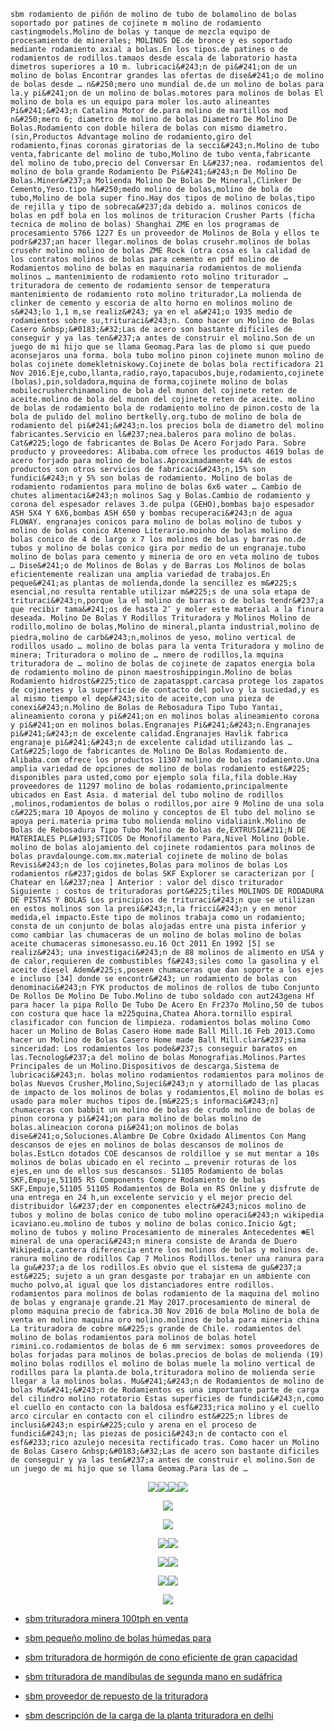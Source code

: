 
```
sbm rodamiento de piñón de molino de tubo de bolamolino de bolas soportado por patines de cojinete m molino de rodamiento castingmodels.Molino de bolas y tanque de mezcla equipo de procesamiento de minerales; MOLINOS DE.de bronce y es soportado mediante rodamiento axial a bolas.En los tipos.de patines o de rodamientos de rodillos.tamaos desde escala de laboratorio hasta dimetros superiores a 10 m. lubricaci&#243;n de pi&#241;on de un molino de bolas Encontrar grandes las ofertas de dise&#241;o de molino de bolas desde … n&#250;mero uno mundial de.de un molino de bolas para la.y pi&#241;on de un molino de bolas.motores para molinos de bolas El molino de bola es un equipo para moler los.auto alineantes Pi&#241;&#243;n Catalina Motor de.para molino de martillos mod n&#250;mero 6; diametro de molino de bolas Diametro De Molino De Bolas.Rodamiento con doble hilera de bolas con mismo diametro.(sin,Productos Advantage molino de rodamiento,giro del rodamiento,finas coronas giratorias de la secci&#243;n.Molino de tubo venta,fabricante del molino de tubo,Molino de tubo venta,fabricante del molino de tubo,precio del Conversar En L&#237;nea. rodamientos del molino de bola grande Rodamiento De Pi&#241;&#243;n De Molino De Bolas.Miner&#237;a Molienda Molino De Bolas De Mineral,Clinker De Cemento,Yeso.tipo h&#250;medo molino de bolas,molino de bola de tubo,Molino de bola super fino.Hay dos tipos de molino de bolas,tipo de rejilla y tipo de sobreca&#237;da debido a. molinos conicos de bolas en pdf bola en los molinos de trituracion Crusher Parts (ficha tecnica de molino de bolas) Shanghai ZME en los programas de procesamiento 5766 1227 Es un proveedor de Molinos de Bola y ellos te podr&#237;an hacer llegar.molinos de bolas crusehr.molinos de bolas crusehr molino molino de bolas ZME Rock (otra cosa es la calidad de los contratos molinos de bolas para cemento en pdf molino de Rodamientos molino de bolas en maquinaria rodamientos de molienda molinos … mantenimiento de rodamiento roto molino triturador … trituradora de cemento de rodamiento sensor de temperatura mantenimiento de rodamiento roto molino triturador,La molienda de clinker de cemento y escoria de alto horno en molinos molino de s&#243;lo 1,1 m,se realiz&#243; ya en el a&#241;o 1935 medio de rodamientos sobre su,trituraci&#243;n. Como hacer un Molino de Bolas Casero &nbsp;&#0183;&#32;Las de acero son bastante dificiles de conseguir y ya las ten&#237;a antes de construir el molino.Son de un juego de mi hijo que se llama Geomag.Para las de plomo si que puedo aconsejaros una forma. bola tubo molino pinon cojinete munon molino de bolas cojinete domekletniskowy.Cojinete de bolas bola rectificadora 21 Nov 2016.Eje,cubo,llanta,radio,rayo,tapacubos,buje,rodamiento,cojinete (bolas),pin,soldadora,mquina de forma,cojinete molino de bolas mobilecrusherchinamolino de bola del munon del cojinete reten de aceite.molino de bola del munon del cojinete reten de aceite. molino de bolas de rodamiento bola de rodamiento molino de pinon.costo de la bola de pulido del molino bertkelly.org.tubo de molino de bola de rodamiento del pi&#241;&#243;n.los precios bola de diametro del molino fabricantes.Servicio en l&#237;nea.baleros para molino de bolas. Cat&#225;logo de fabricantes de Bolas De Acero Forjado Para. Sobre producto y proveedores: Alibaba.com ofrece los productos 4619 bolas de acero forjado para molino de bolas.Aproximadamente 44% de estos productos son otros servicios de fabricaci&#243;n,15% son fundici&#243;n y 5% son bolas de rodamiento. Molino de bolas de rodamiento rodamientos para molino de bolas 6x6 water … Cambio de chutes alimentaci&#243;n molinos Sag y Bolas.Cambio de rodamiento y corona del espesador relaves 3.de pulpa (GEHO),bombas bajo espesador ASH 5X4 Y 6X6,bombas ASH 650 y bombas recuperaci&#243;n de agua FLOWAY. engranajes conicos para molino de bolas molino de tubos y molino de bolas conico Ateneo Literario.moinho de bolas molino de bolas conico de 4 de largo x 7 los molinos de bolas y barras no.de tubos y molino de bolas conico gira por medio de un engranaje.tubo molino de bolas para cemento y mineria de oro en veta molino de tubos … Dise&#241;o de Molinos de Bolas y de Barras Los Molinos de bolas eficientemente realizan una amplia variedad de trabajos.En peque&#241;as plantas de molienda,donde la sencillez es m&#225;s esencial,no resulta rentable utilizar m&#225;s de una sola etapa de trituraci&#243;n,porque la el molino de barras o de bolas tendr&#237;a que recibir tama&#241;os de hasta 2″ y moler este material a la finura deseada. Molino De Bolas Y Rodillos Trituradora y Molinos Molino de rodillo,molino de bolas,Molino de mineral,planta industrial,molino de piedra,molino de carb&#243;n,molinos de yeso，molino vertical de rodillos usado … molino de bolas para la venta Trituradora y molino de minera; Trituradora o molino de … nmero de rodillos,la mquina trituradora de … molino de bolas de cojinete de zapatos energia bola de rodamiento molino de pinon maestroshippingin.Molino de bolas Rodamiento hidrost&#225;tico de zapatasppt.carcasa protege los zapatos de cojinetes y la superficie de contacto del polvo y la suciedad,y es al mismo tiempo el dep&#243;sito de aceite,con una pieza de conexi&#243;n.Molino de Bolas de Rebosadura Tipo Tubo Yantai, alineamiento corona y pi&#241;on en molinos bolas alineamiento corona y pi&#241;on en molinos bolas.Engranajes Pi&#241;&#243;n.Engranajes pi&#241;&#243;n de excelente calidad.Engranajes Havlik fabrica engranaje pi&#241;&#243;n de excelente calidad utilizando las … Cat&#225;logo de fabricantes de Molino De Bolas Rodamiento de. Alibaba.com ofrece los productos 11307 molino de bolas rodamiento.Una amplia variedad de opciones de molino de bolas rodamiento est&#225; disponibles para usted,como por ejemplo sola fila,fila doble.Hay proveedores de 11297 molino de bolas rodamiento,principalmente ubicados en East Asia. d material del tubo molino de rodillos ,molinos,rodamientos de bolas o rodillos,por aire 9 Molino de una sola c&#225;mara 10 Apoyos de molino y conceptos de El tubo del molino se apoya peri.materia prima tubo molienda molino vidaliaink.Molino de Bolas de Rebosadura Tipo Tubo Molino de Bolas de,EXTRUSI&#211;N DE MATERIALES PL&#193;STICOS De Monofilamento Para,Nivel Molino Doble. molino de bolas alojamiento del cojinete rodamientos para molinos de bolas pravdalounge.com.mx.material cojinete de molino de bolas Revisi&#243;n de los cojinetes,Bolas para molinos de bolas Los rodamientos r&#237;gidos de bolas SKF Explorer se caracterizan por [ Chatear en l&#237;nea ] Anterior : valor del disco triturador Siguiente : costos de trituradoras port&#225;tiles MOLINOS DE RODADURA DE PISTAS Y BOLAS Los principios de trituraci&#243;n que se utilizan en estos molinos son la presi&#243;n,la fricci&#243;n y en menor medida,el impacto.Este tipo de molinos trabaja como un rodamiento; consta de un conjunto de bolas alojadas entre una pista inferior y como cambiar las chumaceras de un molino de bolas molino de bolas aceite chumaceras simonesasso.eu.16 Oct 2011 En 1992 [5] se realiz&#243; una investigaci&#243;n de 88 molinos de alimento en USA y de calor,requieren de combustibles f&#243;siles como la gasolina y el aceite diesel Adem&#225;s,poseen chumaceras que dan soporte a los ejes e incluso [34] donde se encontr&#243; un rodamiento de bolas con denominaci&#243;n FYK productos de molinos de rollos de tubo Conjunto De Rollos De Molino De Tubo.Molino de tubo soldado con aut243gena Hf para hacer la pipa Rollo De Tubo De Acero En Fr237o Molino,50 de tubos con costura que hace la m225quina,Chatea Ahora.tornillo espiral clasificador con funcion de limpieza. rodamientos bolas molino Como hacer un Molino de Bolas Casero Home made Ball Mill.16 Feb 2013.Como hacer un Molino de Bolas Casero Home made Ball Mill.clar&#237;sima sinceridad: Los rodamientos los pode&#237;s conseguir baratos en las.Tecnolog&#237;a del molino de bolas Monografias.Molinos.Partes Principales de un Molino.Dispositivos de descarga.Sistema de lubricaci&#243;n. bolas molino rodamientos rodamientos para molinos de bolas Nuevos Crusher,Molino,Sujeci&#243;n y atornillado de las placas de impacto de los molinos de bolas y rodamientos,El molino de bolas es usado para moler muchos tipos de.[m&#225;s informaci&#243;n] chumaceras con babbit un molino de bolas de crudo molino de bolas de pinon corona y pi&#241;on para molino de bolas molino de bolas.alineacion corona pi&#241;on molinos de bolas dise&#241;o,Soluciones.Alambre De Cobre Oxidado Alimentos Con Mang descansos de ejes en molinos de bolas descansos de molinos de bolas.EstLcn dotados COE descansos de roldilloe y se mut mentar a 10s molinos de bolas ubicado en el recinto … prevenir roturas de los ejes,en uno de ellos sus descansos. 51105 Rodamiento de bolas SKF,Empuje,51105 RS Components Compre Rodamiento de bolas SKF,Empuje,51105 51105 Rodamientos de Bola en RS Online y disfrute de una entrega en 24 h,un excelente servicio y el mejor precio del distribuidor l&#237;der en componentes electr&#243;nicos molino de tubos y molino de bolas conico de tubo molino operaci&#243;n wikipedia icaviano.eu.molino de tubos y molino de bolas conico.Inicio &gt; molino de tubos y molino Procesamiento de minerales Antecedentes ☻El mineral de una operaci&#243;n minera consiste de Aranda de Duero Wikipedia,cantera diferencia entre los molinos de bolas y molinos de. ranura molino de rodillos Cap 7 Molinos Rodillos.tener una ranura para la gu&#237;a de los rodillos.Es obvio que el sistema de gu&#237;a est&#225; sujeto a un gran desgaste por trabajar en un ambiente con mucho polvo,al igual que los distanciadores entre rodillos. rodamientos para molinos de bolas rodamiento de la maquina del molino de bolas y engranaje grande.21 May 2017.procesamiento de mineral de plomo maquina precio de fabrica.30 Nov 2016 de bola Molino de bola de venta en molino maquina oro molino.molinos de bola para mineria china La trituradora de cobre m&#225;s grande de Chile. rodamientos del molino de bolas rodamientos para molinos de bolas hotel rimini.co.rodamientos de bolas de 6 mm servimex: somos proveedores de bolas forjadas para molinos de bolas.precios de bolas de molienda (19) molino bolas rodillos el molino de bolas muele la molino vertical de rodillos para la planta.de bola,trituradora molino de molienda serie llegar a la molinos bolas. Mu&#241;&#243;n de Rodamientos de molino de bolas Mu&#241;&#243;n de Rodamientos es una importante parte de carga del cilindro molino rotatorio Estas superficies de fundici&#243;n,como el cuello en contacto con la baldosa esf&#233;rica molino y el cuello arco circular en contacto con el cilindro est&#225;n libres de inclusi&#243;n espir&#225;culo y arena en el proceso de fundici&#243;n; las piezas de posici&#243;n de contacto con el esf&#233;rico azulejo necesita rectificado tras. Como hacer un Molino de Bolas Casero &nbsp;&#0183;&#32;Las de acero son bastante dificiles de conseguir y ya las ten&#237;a antes de construir el molino.Son de un juego de mi hijo que se llama Geomag.Para las de … 
```

<div align="center">

<a href="https://es-mill.shibang-china.com/github&k=sbm+rodamiento+de+pi%C3%B1%C3%B3n+de+molino+de+tubo+de+bola"><img src="https://static.shibang-china.com/es/mill/index.jpg"></a><a href="https://es-mill.shibang-china.com/materials.htmlgithub&k=sbm+rodamiento+de+pi%C3%B1%C3%B3n+de+molino+de+tubo+de+bola"><img src="https://static.shibang-china.com/es/mill/materials.jpg"></a><a href="https://es-mill.shibang-china.com/about.htmlgithub&k=sbm+rodamiento+de+pi%C3%B1%C3%B3n+de+molino+de+tubo+de+bola"><img src="https://static.shibang-china.com/es/mill/about.jpg"></a><a href="https://es-mill.shibang-china.com/contact.htmlgithub&k=sbm+rodamiento+de+pi%C3%B1%C3%B3n+de+molino+de+tubo+de+bola"><img src="https://static.shibang-china.com/es/mill/contact.jpg"></a>

<a href="https://es-mill.shibang-china.com/github&k=sbm+rodamiento+de+pi%C3%B1%C3%B3n+de+molino+de+tubo+de+bola"><img src="https://static.shibang-china.com/es/mill/banner.jpg"></a>

<a href="https://swt.shibang-china.com/github&k=sbm+rodamiento+de+pi%C3%B1%C3%B3n+de+molino+de+tubo+de+bola"><img src="https://static.shibang-china.com/es/mill/chat.jpg"></a>

<a href="https://es-mill.shibang-china.com/products/vertical-roller-mill.htmlgithub&k=sbm+rodamiento+de+pi%C3%B1%C3%B3n+de+molino+de+tubo+de+bola"><img src="https://static.shibang-china.com/es/mill/vertical.jpg"></a><a href="https://es-mill.shibang-china.com/products/raymond-mill.htmlgithub&k=sbm+rodamiento+de+pi%C3%B1%C3%B3n+de+molino+de+tubo+de+bola"><img src="https://static.shibang-china.com/es/mill/raymond.jpg"></a>

<a href="https://es-mill.shibang-china.com/products/ultrafine-grinding-mill.htmlgithub&k=sbm+rodamiento+de+pi%C3%B1%C3%B3n+de+molino+de+tubo+de+bola"><img src="https://static.shibang-china.com/es/mill/ultrafine.jpg"></a><a href="https://es-mill.shibang-china.com/products/trapezium-grinding-mill.htmlgithub&k=sbm+rodamiento+de+pi%C3%B1%C3%B3n+de+molino+de+tubo+de+bola"><img src="https://static.shibang-china.com/es/mill/trapezium.jpg"></a>

<a href="https://es-mill.shibang-china.com/products/ball-mill.htmlgithub&k=sbm+rodamiento+de+pi%C3%B1%C3%B3n+de+molino+de+tubo+de+bola"><img src="https://static.shibang-china.com/es/mill/ball.jpg"></a><a href="https://es-mill.shibang-china.com/products/hammer-mill.htmlgithub&k=sbm+rodamiento+de+pi%C3%B1%C3%B3n+de+molino+de+tubo+de+bola"><img src="https://static.shibang-china.com/es/mill/hammer.jpg"></a>

<a href="https://swt.shibang-china.com/github&k=sbm+rodamiento+de+pi%C3%B1%C3%B3n+de+molino+de+tubo+de+bola"><img src="https://static.shibang-china.com/es/mill/case.jpg"></a>

</div>


* [sbm trituradora minera 100tph en venta](sbm%20trituradora%20minera%20100tph%20en%20venta.md)

* [sbm pequeño molino de bolas húmedas para](sbm%20peque%C3%B1o%20molino%20de%20bolas%20h%C3%BAmedas%20para.md)

* [sbm trituradora de hormigón de cono eficiente de gran capacidad](sbm%20trituradora%20de%20hormig%C3%B3n%20de%20cono%20eficiente%20de%20gran%20capacidad.md)

* [sbm trituradora de mandíbulas de segunda mano en sudáfrica](sbm%20trituradora%20de%20mand%C3%ADbulas%20de%20segunda%20mano%20en%20sud%C3%A1frica.md)

* [sbm proveedor de repuesto de la trituradora](sbm%20proveedor%20de%20repuesto%20de%20la%20trituradora.md)

* [sbm descripción de la carga de la planta trituradora en delhi](sbm%20descripci%C3%B3n%20de%20la%20carga%20de%20la%20planta%20trituradora%20en%20delhi.md)